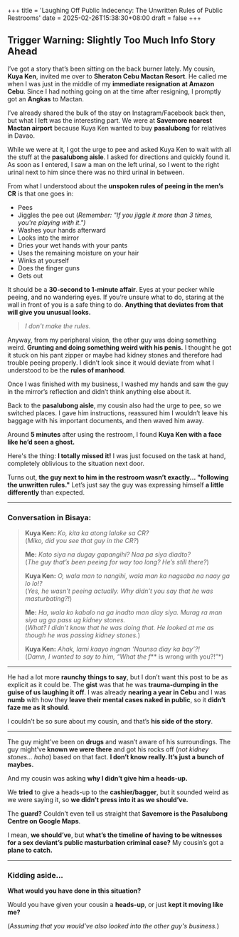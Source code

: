 +++
title = 'Laughing Off Public Indecency: The Unwritten Rules of Public Restrooms'
date = 2025-02-26T15:38:30+08:00
draft = false
+++

## Trigger Warning: Slightly Too Much Info Story Ahead

I’ve got a story that’s been sitting on the back burner lately. My cousin, **Kuya Ken**, invited me over to **Sheraton Cebu Mactan Resort**. He called me when I was just in the middle of my **immediate resignation at Amazon Cebu**. Since I had nothing going on at the time after resigning, I promptly got an **Angkas** to Mactan.  

I’ve already shared the bulk of the stay on Instagram/Facebook back then, but what I left was the interesting part. We were at **Savemore nearest Mactan airport** because Kuya Ken wanted to buy **pasalubong** for relatives in Davao.  

While we were at it, I got the urge to pee and asked Kuya Ken to wait with all the stuff at the **pasalubong aisle**. I asked for directions and quickly found it. As soon as I entered, I saw a man on the left urinal, so I went to the right urinal next to him since there was no third urinal in between.  

From what I understood about the **unspoken rules of peeing in the men’s CR** is that one goes in:

- Pees
- Jiggles the pee out (*Remember: "If you jiggle it more than 3 times, you're playing with it.")*
- Washes your hands afterward
- Looks into the mirror
- Dries your wet hands with your pants
- Uses the remaining moisture on your hair
- Winks at yourself
- Does the finger guns
- Gets out  

It should be a **30-second to 1-minute affair**. Eyes at your pecker while peeing, and no wandering eyes. If you’re unsure what to do, staring at the wall in front of you is a safe thing to do. **Anything that deviates from that will give you unusual looks.**  

> *I don't make the rules.*  

Anyway, from my peripheral vision, the other guy was doing something weird. **Grunting and doing something weird with his penis.** I thought he got it stuck on his pant zipper or maybe had kidney stones and therefore had trouble peeing properly. I didn’t look since it would deviate from what I understood to be the **rules of manhood**.  

Once I was finished with my business, I washed my hands and saw the guy in the mirror’s reflection and didn’t think anything else about it.  

Back to the **pasalubong aisle**, my cousin also had the urge to pee, so we switched places. I gave him instructions, reassured him I wouldn’t leave his baggage with his important documents, and then waved him away.  

Around **5 minutes** after using the restroom, I found **Kuya Ken with a face like he’d seen a ghost.**  

Here's the thing: **I totally missed it!** I was just focused on the task at hand, completely oblivious to the situation next door.  

Turns out, **the guy next to him in the restroom wasn’t exactly... "following the unwritten rules."** Let’s just say the guy was expressing himself **a little differently** than expected.  

---

### Conversation in Bisaya:

> **Kuya Ken:** *Ko, kita ka atong lalake sa CR?*  
> (*Miko, did you see that guy in the CR?*)  
>
> **Me:** *Kato siya na dugay gapangihi? Naa pa siya diadto?*  
> (*The guy that’s been peeing for way too long? He’s still there?*)  
>
> **Kuya Ken:** *O, wala man to nangihi, wala man ka nagsaba na naay ga lo lo!?*  
> (*Yes, he wasn’t peeing actually. Why didn’t you say that he was masturbating?!*)  
>
> **Me:** *Ha, wala ko kabalo na ga inadto man diay siya. Murag ra man siya ug ga pass ug kidney stones.*  
> (*What? I didn’t know that he was doing that. He looked at me as though he was passing kidney stones.*)  
>
> **Kuya Ken:** *Ahak, lami kaayo ingnan ‘Naunsa diay ka bay’?!*  
> (*Damn, I wanted to say to him, “What the f*** is wrong with you?!”*)  

---

He had a lot more **raunchy things to say**, but I don’t want this post to be as explicit as it could be. The **gist** was that he was **trauma-dumping in the guise of us laughing it off**. I was already **nearing a year in Cebu** and I was **numb** with how they **leave their mental cases naked in public**, so it **didn’t faze me as it should**.  

I couldn’t be so sure about my cousin, and that’s **his side of the story**.  

---

The guy might’ve been on **drugs** and wasn’t aware of his surroundings. The guy might’ve **known we were there** and got his rocks off (*not kidney stones... haha*) based on that fact. **I don’t know really. It’s just a bunch of maybes.**  

And my cousin was asking **why I didn’t give him a heads-up.**  

We **tried** to give a heads-up to the **cashier/bagger**, but it sounded weird as we were saying it, so **we didn’t press into it as we should’ve.**  

The **guard?** Couldn’t even tell us straight that **Savemore is the Pasalubong Centre on Google Maps**.  

I mean, **we should’ve**, but **what’s the timeline of having to be witnesses for a sex deviant’s public masturbation criminal case?** My cousin’s got a **plane to catch.**  

---

### Kidding aside...  

**What would you have done in this situation?**  

Would you have given your cousin a **heads-up**, or just **kept it moving like me?**  

(*Assuming that you would've also looked into the other guy's business.*)

